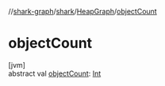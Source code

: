 //[shark-graph](../../../index.md)/[shark](../index.md)/[HeapGraph](index.md)/[objectCount](object-count.md)

# objectCount

[jvm]\
abstract val [objectCount](object-count.md): [Int](https://kotlinlang.org/api/latest/jvm/stdlib/kotlin/-int/index.html)
